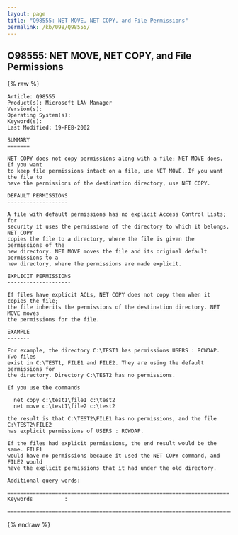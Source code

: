 ```yaml
---
layout: page
title: "Q98555: NET MOVE, NET COPY, and File Permissions"
permalink: /kb/098/Q98555/
---
```


## Q98555: NET MOVE, NET COPY, and File Permissions

{% raw %}

	Article: Q98555
	Product(s): Microsoft LAN Manager
	Version(s): 
	Operating System(s): 
	Keyword(s): 
	Last Modified: 19-FEB-2002
	
	SUMMARY
	=======
	
	NET COPY does not copy permissions along with a file; NET MOVE does. If you want
	to keep file permissions intact on a file, use NET MOVE. If you want the file to
	have the permissions of the destination directory, use NET COPY.
	
	DEFAULT PERMISSIONS
	-------------------
	
	A file with default permissions has no explicit Access Control Lists; for
	security it uses the permissions of the directory to which it belongs. NET COPY
	copies the file to a directory, where the file is given the permissions of the
	new directory. NET MOVE moves the file and its original default permissions to a
	new directory, where the permissions are made explicit.
	
	EXPLICIT PERMISSIONS
	--------------------
	
	If files have explicit ACLs, NET COPY does not copy them when it copies the file;
	the file inherits the permissions of the destination directory. NET MOVE moves
	the permissions for the file.
	
	EXAMPLE
	-------
	
	For example, the directory C:\TEST1 has permissions USERS : RCWDAP. Two files
	exist in C:\TEST1, FILE1 and FILE2. They are using the default permissions for
	the directory. Directory C:\TEST2 has no permissions.
	
	If you use the commands
	
	  net copy c:\test1\file1 c:\test2
	  net move c:\test1\file2 c:\test2
	
	the result is that C:\TEST2\FILE1 has no permissions, and the file C:\TEST2\FILE2
	has explicit permissions of USERS : RCWDAP.
	
	If the files had explicit permissions, the end result would be the same. FILE1
	would have no permissions because it used the NET COPY command, and FILE2 would
	have the explicit permissions that it had under the old directory.
	
	Additional query words:
	
	======================================================================
	Keywords          :  
	
	=============================================================================
	

{% endraw %}

